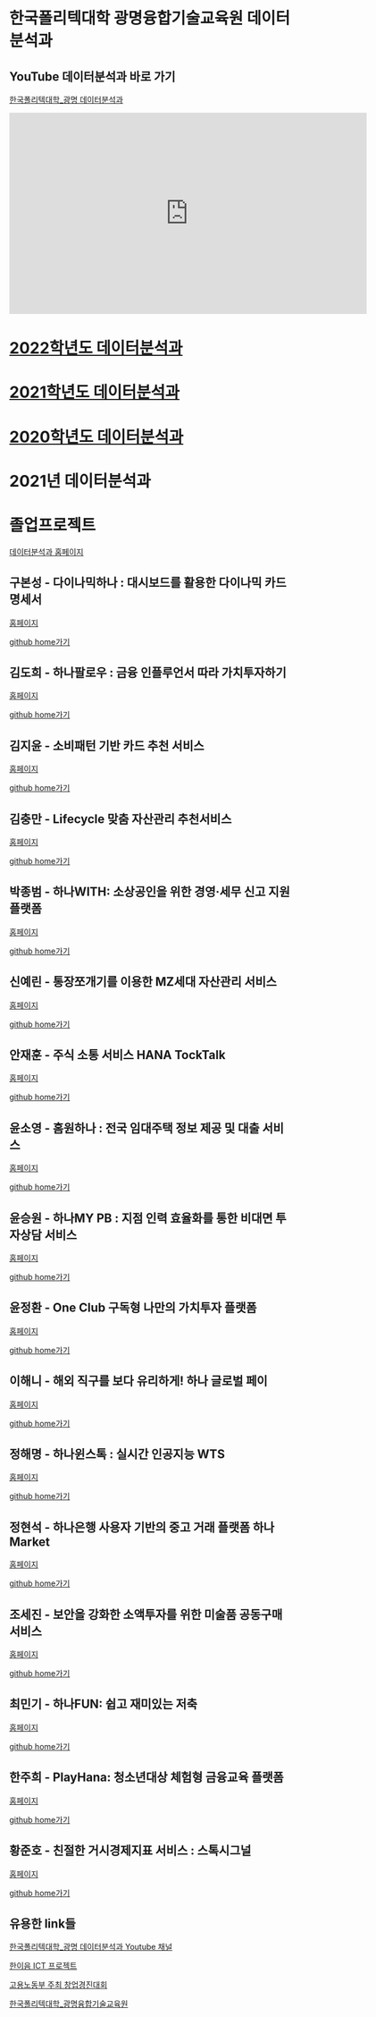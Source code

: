 
# 한국폴리텍대학 광명융합기술교육원 데이터분석과

## YouTube 데이터분석과 바로 가기 
<p><a href="https://www.youtube.com/channel/UCwTOdBeKnZo83qTpqc8-rTQ/featured?view_as=subscriber">한국폴리텍대학_광명 데이터분석과</a></p>

<iframe id="ytplayer" type="text/html" width="640" height="360" src="https://www.youtube.com/embed/NnNm3ZU6fz8" frameborder="0"></iframe>  
 
# <a href="https://koposoftware.github.io/2022">2022학년도 데이터분석과</a>
# <a href="https://koposoftware.github.io/2021">2021학년도 데이터분석과</a>
# <a href="https://koposoftware.github.io/2020">2020학년도 데이터분석과</a>

# 2021년 데이터분석과

# 졸업프로젝트
<p><a href="https://koposoftware.github.io/">데이터분석과 홈페이지</a></p>

## 구본성 - 다이나믹하나 : 대시보드를 활용한 다이나믹 카드명세서
<p><a href="https://koposoftware.github.io/2021_1_bskoo">홈페이지</a></p>
<p><a href="https://github.com/koposoftware/2021_1_bskoo">github home가기</a></p>


## 김도희 - 하나팔로우 : 금융 인플루언서 따라 가치투자하기
<p><a href="https://koposoftware.github.io/2021_2_dhkim">홈페이지</a></p>
<p><a href="https://github.com/koposoftware/2021_2_dhkim">github home가기</a></p>


## 김지윤 - 소비패턴 기반 카드 추천 서비스
<p><a href="https://koposoftware.github.io/2021_3_jykim">홈페이지</a></p>
<p><a href="https://github.com/koposoftware/2021_3_jykim">github home가기</a></p>


## 김충만 - Lifecycle 맞춤 자산관리 추천서비스
<p><a href="https://koposoftware.github.io/2021_4_cmkim">홈페이지</a></p>
<p><a href="https://github.com/koposoftware/2021_4_cmkim">github home가기</a></p>


## 박종범 - 하나WITH: 소상공인을 위한 경영·세무 신고 지원 플랫폼
<p><a href="https://koposoftware.github.io/2021_6_jbpark">홈페이지</a></p>
<p><a href="https://github.com/koposoftware/2021_6_jbpark">github home가기</a></p>


## 신예린 - 통장쪼개기를 이용한 MZ세대 자산관리 서비스
<p><a href="https://koposoftware.github.io/2021_8_yrshin">홈페이지</a></p>
<p><a href="https://github.com/koposoftware/2021_8_yrshin">github home가기</a></p>


## 안재훈 - 주식 소통 서비스 HANA TockTalk
<p><a href="https://koposoftware.github.io/2021_9_jhan">홈페이지</a></p>
<p><a href="https://github.com/koposoftware/2021_9_jhan">github home가기</a></p>


## 윤소영 - 홈원하나 : 전국 임대주택 정보 제공 및 대출 서비스
<p><a href="https://koposoftware.github.io/2021_10_syyoon">홈페이지</a></p>
<p><a href="https://github.com/koposoftware/2021_10_syyoon">github home가기</a></p>


## 윤승원 - 하나MY PB : 지점 인력 효율화를 통한 비대면 투자상담 서비스
<p><a href="https://koposoftware.github.io/2021_11_swyoon">홈페이지</a></p>
<p><a href="https://github.com/koposoftware/2021_11_swyoon">github home가기</a></p>


## 윤정환 - One Club 구독형 나만의 가치투자 플랫폼 
<p><a href="https://koposoftware.github.io/2021_12_jhyoon">홈페이지</a></p>
<p><a href="https://github.com/koposoftware/2021_12_jhyoon">github home가기</a></p>


## 이해니 - 해외 직구를 보다 유리하게! 하나 글로벌 페이
<p><a href="https://koposoftware.github.io/2021_13_hnlee">홈페이지</a></p>
<p><a href="https://github.com/koposoftware/2021_13_hnlee">github home가기</a></p>


## 정해명 - 하나윈스톡 : 실시간 인공지능 WTS
<p><a href="https://koposoftware.github.io/2021_14_hmjung">홈페이지</a></p>
<p><a href="https://github.com/koposoftware/2021_14_hmjung">github home가기</a></p>


## 정현석 - 하나은행 사용자 기반의 중고 거래 플랫폼 하나Market
<p><a href="https://koposoftware.github.io/2021_15_hsjung">홈페이지</a></p>
<p><a href="https://github.com/koposoftware/2021_15_hsjung">github home가기</a></p>


## 조세진 - 보안을 강화한 소액투자를 위한 미술품 공동구매 서비스
<p><a href="https://koposoftware.github.io/2021_16_sjcho">홈페이지</a></p>
<p><a href="https://github.com/koposoftware/2021_16_sjcho">github home가기</a></p>


## 최민기 - 하나FUN: 쉽고 재미있는 저축
<p><a href="https://koposoftware.github.io/2021_17_mgchoi">홈페이지</a></p>
<p><a href="https://github.com/koposoftware/2021_17_mgchoi">github home가기</a></p>


## 한주희 - PlayHana: 청소년대상 체험형 금융교육 플랫폼
<p><a href="https://koposoftware.github.io/2021_18_jhhan">홈페이지</a></p>
<p><a href="https://github.com/koposoftware/2021_18_jhhan">github home가기</a></p>


## 황준호 - 친절한 거시경제지표 서비스 : 스톡시그널
<p><a href="https://koposoftware.github.io/2021_19_jhhwang">홈페이지</a></p>
<p><a href="https://github.com/koposoftware/2021_19_jhhwang">github home가기</a></p>

## 유용한 link들 
<p><a href="https://www.youtube.com/channel/UCwTOdBeKnZo83qTpqc8-rTQ/featured?view_as=subscriber">한국폴리텍대학_광명 데이터분석과 Youtube 채널</a></p>
<p><a href="https://www.hanium.or.kr/">한이음 ICT 프로젝트 </a></p>
<p><a href="http://www.kopostartup.or.kr/">고용노동부 주최 창업경진대회 </a></p>
<p><a href="https://www.kopo.ac.kr/gm">한국폴리텍대학_광명융합기술교육원</a></p> 

